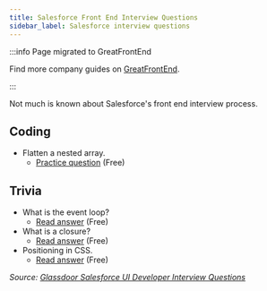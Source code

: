 ```yaml
---
title: Salesforce Front End Interview Questions
sidebar_label: Salesforce interview questions
---
```


:::info Page migrated to GreatFrontEnd

Find more company guides on [GreatFrontEnd](https://www.greatfrontend.com/interviews/company?utm_source=frontendinterviewhandbook&utm_medium=referral&gnrs=frontendinterviewhandbook).

:::

Not much is known about Salesforce's front end interview process.

## Coding

- Flatten a nested array.
  - [Practice question](https://www.greatfrontend.com/questions/javascript/flatten?utm_source=frontendinterviewhandbook&utm_medium=referral&gnrs=frontendinterviewhandbook) (Free)

## Trivia

- What is the event loop?
  - [Read answer](https://www.greatfrontend.com/questions/quiz/what-is-event-loop-what-is-the-difference-between-call-stack-and-task-queue?utm_source=frontendinterviewhandbook&utm_medium=referral&gnrs=frontendinterviewhandbook) (Free)
- What is a closure?
  - [Read answer](https://www.greatfrontend.com/questions/quiz/what-is-a-closure-and-how-why-would-you-use-one?utm_source=frontendinterviewhandbook&utm_medium=referral&gnrs=frontendinterviewhandbook) (Free)
- Positioning in CSS.
  - [Read answer](https://www.greatfrontend.com/questions/quiz/whats-the-difference-between-a-relative-fixed-absolute-and-statically-positioned-element?utm_source=frontendinterviewhandbook&utm_medium=referral&gnrs=frontendinterviewhandbook) (Free)

_Source: [Glassdoor Salesforce UI Developer Interview Questions](https://www.glassdoor.sg/Interview/Salesforce-UI-Developer-Interview-Questions-EI_IE11159.0,10_KO11,23.htm)_
